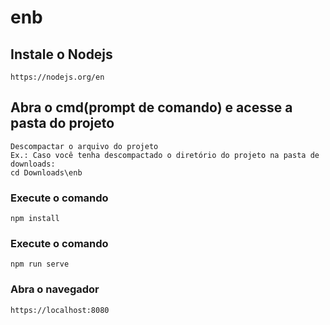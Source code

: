 # enb

## Instale o Nodejs
```
https://nodejs.org/en
```

## Abra o cmd(prompt de comando) e acesse a pasta do projeto
```
Descompactar o arquivo do projeto
Ex.: Caso você tenha descompactado o diretório do projeto na pasta de downloads:
cd Downloads\enb
```

### Execute o comando
```
npm install
```
### Execute o comando
```
npm run serve
```

### Abra o navegador
```
https://localhost:8080
```
